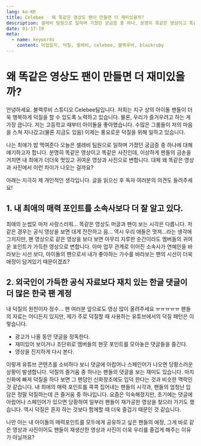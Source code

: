 ```yaml
---
lang: ko-KR
title: Celebee - 왜 똑같은 영상도 팬이 만들면 더 재미있을까?
description: 셀레비 팀원으로 일하며 가졌던 궁금증 중 하나, 분명히 똑같은 영상이고 똑같은 사진인데, 이상하게 팬들의 금손을 거치면 내 최애가 더더욱 멋있고 귀여운 영상과 사진으로 변합니다.  대체 왜 똑같은 영상과 사진에서 이런 차이가 나오는 걸까요?
date: 01-17-19
meta:
  - name: keywords
    content: 덕업일치, 덕질, 셀레비, celebee, 블랙루비, blackruby
---
```

# 왜 똑같은 영상도 팬이 만들면 더 재미있을까?

안녕하세요. 블랙루비 스튜디오 Celebee팀입니다.
저희는 지구 상의 아이돌 팬들이 더욱 행복하게 덕질을 할 수 있도록 노력하고 있습니다. 물론, 우리가 즐거우려고 하는 게 가장 큽니다. 저는 고등학교 때부터 아이돌을 좋아했습니다. 수많은 그룹들이 저의 마음을 스쳐 지나갔고(물론 지금도 있음) 이제는 풍요로운 덕질을 위해 일하고 있습니다. 

나는 최애가 밥 먹여준다
오늘은 셀레비 팀원으로 일하며 가졌던 궁금증 중 하나에 대해 얘기하고자 합니다. 분명히 똑같은 영상이고 똑같은 사진인데, 이상하게 팬들의 금손을 거치면 내 최애가 더더욱 멋있고 귀여운 영상과 사진으로 변합니다.  대체 왜 똑같은 영상과 사진에서 이런 차이가 나오는 걸까요? 

아래는 지극히 제 개인적인 생각입니다. 글을 읽으신 후 독자 여러분의 의견도 들려주세요!

## 1. 내 최애의 매력 포인트를 소속사보다 더 잘 알고 있다.

최애의 눈썹모 마저 사랑스러워...
똑같은 영상도 머글과 팬이 보는 시각은 다릅니다. 저 같은 경우는 공식 영상을 보면 대게 잔잔하고 음... 역시 우리 애들은 멋져...라는 생각에 그치지만, 팬 영상으로 같은 영상을 보다 보면 아무리 지루한 순간이라도 멤버들의 귀여운 포인트가 가득한 영상으로 변합니다. 아마 업무 관계로 이어진 소속사가 연예인을 바라보는 시선 보다, 아이돌의 팬으로서 내가 좋아하는 가수를 바라보는 팬의 시선이 더욱 애정이 담겨있기 때문이겠죠?

## 2. 외국인이 가득한 공식 자료보다 재치 있는 한글 댓글이 더 많은 한국 팬 계정

내 덕질의 원천이자 정수... 팬 여러분 앞으로도 영상 많이 올려주세요 ㅠㅠㅠㅠㅠ
팬들의 자료는 어디든지 있지만, 제가 주로 덕질할 때 사용하는 유튜브에서의 덕질 패턴은 이렇습니다.

- 광고가 나올 동안 댓글을 정독한다.
- 재미있어 보이거나 초단위로 멤버들의 현웃 포인트를 모아놓은 댓글들을 즐긴다.
- 영상을 진지하게 다시 본다.

이렇게 유튜브 콘텐츠를 소비하다 보니 댓글에 아랍어나 스페인어가 나오면 당황스러운 상황이 발생합니다. 
덕질의 즐거움 중 하나는 팬들의 댓글을 보는 재미도 있습니다. 마치 신화에 빠져 덕질을 하다 보면 그 팬덤인 신화창조에도 입덕 한다는 것과 비슷한 맥락인 것 같습니다. 내 최애의 매력 포인트를 콕콕 집어내는 팬들의 시각과, 팬들의 엄청난 입담은 정말 덕질하는데 큰 즐거움 중 하나입니다. 요즘은 익숙해졌지만, 초기에는 댓글에 아랍어나 스페인어가 있으면 당황하여 일부러 팬들이 재가공한 영상을 찾으러 가기도 했습니다. 역시 덕질은 혼자 하는 것보다 함께할 때 더욱 즐겁기 때문인 것 같습니다.

나만 아는 내 아이돌의 매력포인트를 모두에게 공유하고 싶은 팬들의 애정, 그게 바로 같은 영상과 사진이어도 팬들이 재생산한 영상과 사진이 더욱 우리를 즐겁게 해주는 이유가 아닐까요?
